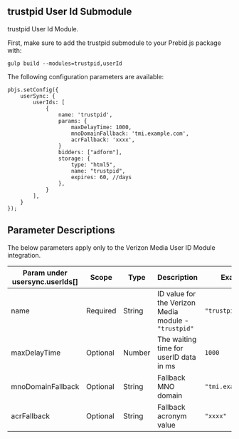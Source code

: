## trustpid User Id Submodule

trustpid User Id Module.

First, make sure to add the trustpid submodule to your Prebid.js package with:

```
gulp build --modules=trustpid,userId
```

The following configuration parameters are available:

```
pbjs.setConfig({
    userSync: {
        userIds: [
            {
                name: 'trustpid',
                params: {
                    maxDelayTime: 1000, 
                    mnoDomainFallback: 'tmi.example.com',
                    acrFallback: 'xxxx',
                }
                bidders: ["adform"],
                storage: {
                    type: "html5",
                    name: "trustpid",
                    expires: 60, //days
                },
            }
        ],
    }
});
```

## Parameter Descriptions

The below parameters apply only to the Verizon Media User ID Module integration.

| Param under usersync.userIds[] | Scope | Type | Description | Example |
| --- | --- | --- | --- | --- |
| name | Required | String | ID value for the Verizon Media module - `"trustpid"` | `"trustpid"` |
| maxDelayTime | Optional | Number | The waiting time for userID data in ms | `1000` |
| mnoDomainFallback | Optional | String | Fallback MNO domain | `"tmi.example.com"` |
| acrFallback | Optional | String | Fallback acronym value | `"xxxx"` |
